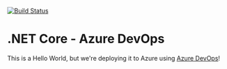 [![Build Status](https://dev.azure.com/damo-ms-demos/dotnet-devops/_apis/build/status/Damovisa.dotnet-devops)](https://dev.azure.com/damo-ms-demos/dotnet-devops/_build/latest?definitionId=95)

# .NET Core - Azure DevOps

This is a Hello World, but we're deploying it to Azure using [Azure DevOps](https://dev.azure.com)!

